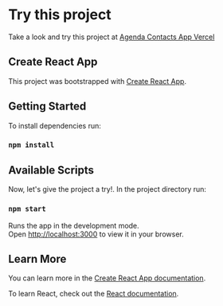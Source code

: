 # Try this project

Take a look and try this project at [Agenda Contacts App Vercel](https://agenda-contacts-app.vercel.app/)

## Create React App

This project was bootstrapped with [Create React App](https://github.com/facebook/create-react-app).

## Getting Started

To install dependencies run:

### `npm install`

## Available Scripts

Now, let's give the project a try!. In the project directory run:

### `npm start`

Runs the app in the development mode.\
Open [http://localhost:3000](http://localhost:3000) to view it in your browser.

## Learn More

You can learn more in the [Create React App documentation](https://facebook.github.io/create-react-app/docs/getting-started).

To learn React, check out the [React documentation](https://reactjs.org/).
